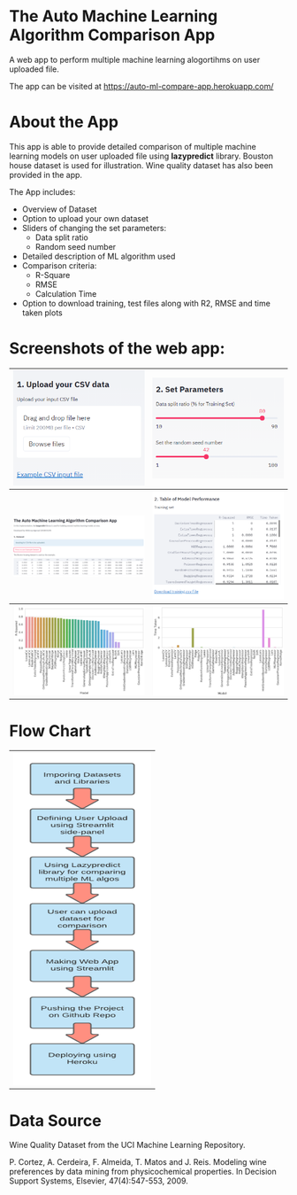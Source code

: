 # The Auto Machine Learning Algorithm Comparison App
A web app to perform multiple machine learning alogortihms on user uploaded file.

The app can be visited at https://auto-ml-compare-app.herokuapp.com/

# About the App
This app is able to provide detailed comparison of multiple machine learning models on user uploaded file using **lazypredict** library. Bouston house dataset is used for illustration. Wine quality dataset has also been provided in the app.

The App includes:
- Overview of Dataset
- Option to upload your own dataset
- Sliders of changing the set parameters:
  - Data split ratio
  - Random seed number
- Detailed description of ML algorithm used
- Comparison criteria:
  - R-Square
  - RMSE
  - Calculation Time
- Option to download training, test files along with R2, RMSE and time taken plots

# Screenshots of the web app:

<table style="width:100%">
  <tr>
    <th><img src="img/1.png" /></th>
    <th><img src="img/2.png" /></th>
  </tr>
  <tr>
    <th><img src="img/3.png" /></th>
    <th><img src="img/4.png" /></th>
  </tr>
  <tr>
    <th><img src="img/5.png" /></th>
    <th><img src="img/6.png" /></th>
  </tr>
 </table>
 
 
 # Flow Chart
 
 <table style="width:100%" align="center">
  <tr>
    <th><img src="img/flowchart.png"height=600 width=250/></th>
  </tr>
 </table>

#  Data Source

Wine Quality Dataset from the UCI Machine Learning Repository.

P. Cortez, A. Cerdeira, F. Almeida, T. Matos and J. Reis.
Modeling wine preferences by data mining from physicochemical properties. In Decision Support Systems, Elsevier, 47(4):547-553, 2009.
 